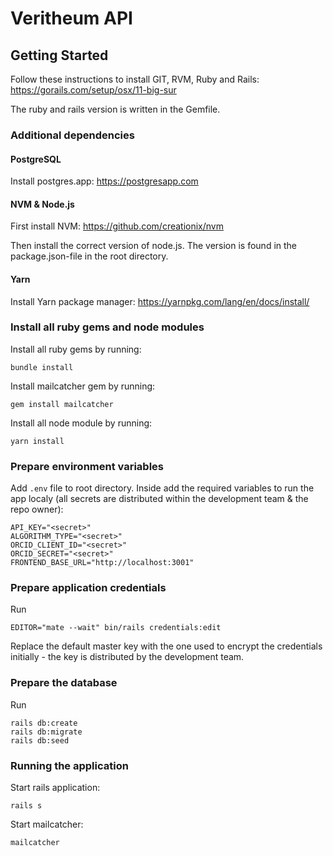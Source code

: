 # Veritheum API

## Getting Started

Follow these instructions to install GIT, RVM, Ruby and Rails:
https://gorails.com/setup/osx/11-big-sur

The ruby and rails version is written in the Gemfile.

### Additional dependencies

#### PostgreSQL

Install postgres.app:
https://postgresapp.com

#### NVM & Node.js

First install NVM:
https://github.com/creationix/nvm

Then install the correct version of node.js. The version is found in the package.json-file in the root directory.

#### Yarn

Install Yarn package manager:
https://yarnpkg.com/lang/en/docs/install/

### Install all ruby gems and node modules

Install all ruby gems by running:

    bundle install

Install mailcatcher gem by running:

    gem install mailcatcher

Install all node module by running:

    yarn install

### Prepare environment variables

Add `.env` file to root directory. Inside add the required variables to run the app localy (all secrets are distributed within the development team & the repo owner):
```
API_KEY="<secret>"
ALGORITHM_TYPE="<secret>"
ORCID_CLIENT_ID="<secret>"
ORCID_SECRET="<secret>"
FRONTEND_BASE_URL="http://localhost:3001"
```

### Prepare application credentials

Run

    EDITOR="mate --wait" bin/rails credentials:edit

Replace the default master key with the one used to encrypt the credentials initially -
the key is distributed by the development team.

### Prepare the database

Run

    rails db:create
    rails db:migrate
    rails db:seed

### Running the application

Start rails application:

    rails s

Start mailcatcher:

    mailcatcher